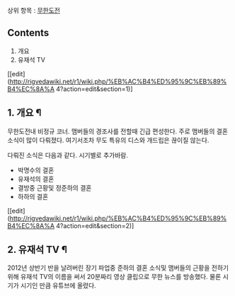 상위 항목 : [무한도전](%EB%AC%B4%ED%95%9C%EB%8F%84%EC%A0%84.md)

## Contents

    

1. 개요 
2. 유재석 TV 

[[edit](http://rigvedawiki.net/r1/wiki.php/%EB%AC%B4%ED%95%9C%EB%89%B4%EC%8A%A
4?action=edit&section=1)]

## 1. 개요 ¶

무한도전내 비정규 코너. 맴버들의 경조사를 전할때 긴급 편성한다. 주로 맴버들의 결혼 소식이 많이 다뤄졌다. 여기서조차 무도 특유의 디스와
개드립은 끊이질 않는다.

  

다뤄진 소식은 다음과 같다. 시기별로 추가바람.

  

  * 박명수의 결혼
  * 유재석의 결혼
  * 결방중 근황및 정준하의 결혼
  * 하하의 결혼  

[[edit](http://rigvedawiki.net/r1/wiki.php/%EB%AC%B4%ED%95%9C%EB%89%B4%EC%8A%A
4?action=edit&section=2)]

## 2. 유재석 TV ¶

2012년 상반기 반을 날려버린 장기 파업중 준하의 결혼 소식및 맴버들의 근황을 전하기 위해 유재석 TV의 이름을 써서 20분짜리 영상
클립으로 무한 뉴스를 방송했다. 물론 시기가 시기인 만큼 유튜브에 올렸다.

